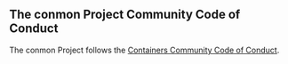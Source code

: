 ## The conmon Project Community Code of Conduct

The conmon Project follows the [Containers Community Code of Conduct](https://github.com/containers/common/blob/master/CODE-OF-CONDUCT.md).
